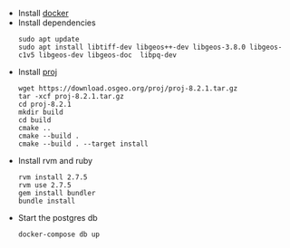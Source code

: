 - Install [docker](https://docs.docker.com/engine/install/ubuntu/)
- Install dependencies
    ```
    sudo apt update
    sudo apt install libtiff-dev libgeos++-dev libgeos-3.8.0 libgeos-c1v5 libgeos-dev libgeos-doc  libpq-dev  
    ```
- Install [proj](https://proj.org/install.html)
    ```
    wget https://download.osgeo.org/proj/proj-8.2.1.tar.gz
    tar -xcf proj-8.2.1.tar.gz
    cd proj-8.2.1
    mkdir build
    cd build
    cmake ..
    cmake --build .
    cmake --build . --target install
    ```
- Install rvm and ruby
    ```
    rvm install 2.7.5
    rvm use 2.7.5
    gem install bundler
    bundle install
    ```
- Start the postgres db
  ```
  docker-compose db up
  ```
